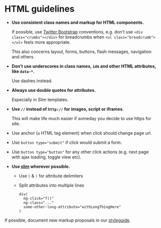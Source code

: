 # HTML guidelines

* **Use consistent class names and markup for HTML components.**

    If possible, use [Twitter Bootstrap](http://twitter.github.com/bootstrap/) conventions, e.g. don’t use `<div class="crumbs"></div>` for breadcrumbs when `<ul class="breadcrumb"></ul>` feels more appropriate.

    This also concerns layout, forms, buttons, flash messages, navigation and others.

* **Don’t use underscores in class names, `id`s and other HTML attributes, like `data-*`.**

    Use dashes instead.

* **Always use double quotes for attributes.**

    Especially in Slim templates.

* **Use `//` instead of `http://` for images, script or iframes**.

    This will make life much easier if someday you decide to use https for site.

* Use anchor (`a` HTML tag element) when click should change page url.

* Use `button type="submit"` if click would submit a form.

* Use `button type="button"` for any other click actions (e.g. next page with ajax loading, toggle view etc).


* **Use [slim](http://slim-lang.com/) wherever possible.**
  * Use `(` & `)` for attribute delimiters
  * Split attributes into multiple lines

    ```slim
    div(
      ng-click="f()"
      ng-class="..."
      some-other-long-attribute="withLongThingHere"
    )

    ```

If possible, document new markup proposals in our [styleguide](https://github.com/monterail/boilerplate-rails).
